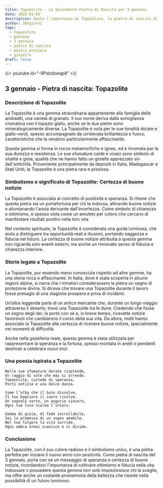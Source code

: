 ```yaml
---
title: Topazolite - La Splendente Pietra di Nascita per 3 gennaio
date: 2025-01-03
description: Senta l'importanza di Topazolite, la pietra di nascita di 3 gennaio che simboleggia Certezza di buone notizie. Lasci che la sua bellezza e il suo significato illuminino la sua giornata.
author: 365giorni
tags:
  - topazolite
  - gennaio
  - 3 gennaio
  - pietra di nascita
  - pietra preziosa
  - gioiello
draft: false
---
```


{{< youtube id="-9Psbzbwqp8" >}}

## 3 gennaio - Pietra di nascita: Topazolite

### Descrizione di Topazolite

La Topazolite è una gemma straordinaria appartenente alla famiglia delle andraditi, una varietà di granato. Il suo nome deriva dalla somiglianza cromatica con il topazio giallo, anche se le due pietre sono mineralogicamente diverse. La Topazolite è nota per le sue tonalità dorate e giallo-verdi, spesso accompagnate da un’elevata brillantezza e fuoco, caratteristiche che la rendono particolarmente affascinante.

Questa gemma si forma in rocce metamorfiche e ignee, ed è rinomata per la sua durezza e resistenza. Le sue sfumature calde e vivaci sono simbolo di vitalità e gioia, qualità che ne hanno fatto un gioiello apprezzato sin dall'antichità. Proveniente principalmente da depositi in Italia, Madagascar e Stati Uniti, la Topazolite è una pietra rara e preziosa.

### Simbolismo e significato di Topazolite: Certezza di buone notizie

La Topazolite è associata al concetto di positività e speranza. Si ritiene che questa pietra sia un portafortuna per chi la indossa, attirando buone notizie e allontanando l'ansia derivante dall'incertezza. Come simbolo di chiarezza e ottimismo, è spesso vista come un amuleto per coloro che cercano di manifestare risultati positivi nella loro vita.

Nel contesto spirituale, la Topazolite è considerata una guida luminosa, che aiuta a distinguere tra opportunità reali e illusioni, portando saggezza e fiducia nel futuro. La certezza di buone notizie attribuita a questa gemma non riguarda solo eventi esterni, ma anche un rinnovato senso di fiducia e chiarezza interiore.

### Storie legate a Topazolite

La Topazolite, pur essendo meno conosciuta rispetto ad altre gemme, ha una storia ricca e affascinante. In Italia, dove è stata scoperta in alcune regioni alpine, si narra che i minatori considerassero la pietra un segno di protezione divina. Si diceva che trovare una Topazolite durante il lavoro fosse presagio di una stagione prospera e priva di incidenti.

Un’altra leggenda parla di un antico mercante che, durante un lungo viaggio attraverso il deserto, trovò una Topazolite tra le dune. Credendo che fosse un segno degli dei, la portò con sé e, in breve tempo, ricevette notizie favorevoli che cambiarono il corso della sua vita. Da allora, molti hanno associato la Topazolite alla certezza di ricevere buone notizie, specialmente nei momenti di difficoltà.

Anche nella gioielleria reale, questa gemma è stata utilizzata per rappresentare la speranza e la fortuna, spesso montata in anelli o pendenti destinati a celebrare nuovi inizi.

### Una poesia ispirata a Topazolite

	Nelle sue sfumature dorate risplende,  
	Un raggio di sole che mai si arrende.  
	Topazolite, custode di speranza,  
	Porti notizie e una dolce danza.
	
	Come l’alba che il buio dissolve,  
	Il tuo bagliore il cuore risolve.  
	Un segnale certo, un augurio sincero,  
	Ogni tua luce scalda l’intero.
	
	Gemma di gioia, di fede incrollabile,  
	Sei la promessa di un sogno amabile.  
	Nel tuo fulgore la vita sorride,  
	Ogni ombra ormai svanisce e si divide.

### Conclusione

La Topazolite, con il suo colore radioso e il simbolismo unico, è una pietra perfetta per iniziare il nuovo anno con positività. Come pietra di nascita del 3 gennaio, porta con sé un messaggio di speranza e certezza di buone notizie, ricordandoci l'importanza di coltivare ottimismo e fiducia nella vita. Indossare o possedere questa gemma non solo impreziosisce chi la sceglie, ma offre anche un costante promemoria della bellezza che risiede nella possibilità di un futuro luminoso.